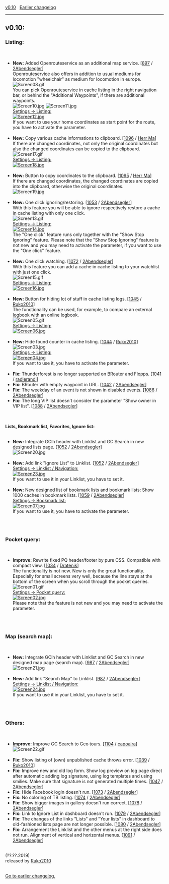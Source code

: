 <a href="#v010" title="GClh II version 0.10 (??.??.2019)">v0.10</a> &nbsp;
<a href="changelog_before.md" title="Go to earlier changelog">Earlier changelog</a> &nbsp;

---
## v0.10:

### Listing:
<br>
<ul>
	<li>
		<strong>New:</strong> Added Openrouteservice as an additional map service. [<a href="https://github.com/2Abendsegler/GClh/issues/897" title="Issue 897">897</a> / <a href="https://www.geocaching.com/profile/?u=2Abendsegler" title="Thanks to 2Abendsegler">2Abendsegler</a>]<br>
		Openrouteservice also offers in addition to usual mediums for locomotion "wheelchair" as medium for locomotion in europe.<br>
                <img src="../images/0.10/Screen08.gif" alt="Screen08.gif"></a><br>
		You can pick Openrouteservice in cache listing in the right navigation bar, or behind the "Additional Waypoints", if there are additional waypoints.<br>
                <img src="../images/0.10/Screen10.jpg" alt="Screen10.jpg"></a> 
                <img src="../images/0.10/Screen11.jpg" alt="Screen11.jpg"></a><br>
		<a href="https://www.geocaching.com/my/#GClhShowConfig#a#settings_show_openrouteservice_link" title="Link to your GClh Config">Settings -> Listing:<br>
		<img src="../images/0.10/Screen12.jpg" alt="Screen12.jpg"></a><br>
		If you want to use your home coordinates as start point for the route, you have to activate the parameter.<br><br>
	</li>
	<li>
		<strong>New:</strong> Copy various cache informations to clipboard. [<a href="https://github.com/2Abendsegler/GClh/issues/1096" title="Issue 1096">1096</a> / <a href="https://www.geocaching.com/profile/?u=Herr Ma" title="Thanks to Herr Ma">Herr Ma</a>]<br>
		If there are changed coordinates, not only the original coordinates but also the changed coordinates can be copied to the clipboard.<br>
		<img src="../images/0.10/Screen17.gif" alt="Screen17.gif"><br>
		<a href="https://www.geocaching.com/my/#GClhShowConfig#a#settings_show_copydata_menu" title="Link to your GClh Config">Settings -> Listing:<br> 
		<img src="../images/0.10/Screen18.jpg" alt="Screen18.jpg"></a><br><br>
	</li>
	<li>
		<strong>New:</strong> Button to copy coordinates to the clipboard. [<a href="https://github.com/2Abendsegler/GClh/issues/1095" title="Issue 1095">1095</a> / <a href="https://www.geocaching.com/profile/?u=Herr Ma" title="Thanks to Herr Ma">Herr Ma</a>]<br>
		If there are changed coordinates, the changed coordinates are copied into the clipboard, otherwise the original coordinates.<br>
		<img src="../images/0.10/Screen19.jpg" alt="Screen19.jpg"><br><br>
	</li>
	<li>
		<strong>New:</strong> One click ignoring/restoring. [<a href="https://github.com/2Abendsegler/GClh/issues/1053" title="Issue 1053">1053</a> / <a href="https://www.geocaching.com/profile/?u=2Abendsegler" title="Thanks to 2Abendsegler">2Abendsegler</a>]<br>
		With this feature you will be able to ignore respectively restore a cache in cache listing with only one click.<br>
		<img src="../images/0.10/Screen13.gif" alt="Screen13.gif"></a><br>
		<a href="https://www.geocaching.com/my/#GClhShowConfig#a#settings_use_one_click_ignoring" title="Link to your GClh Config">Settings -> Listing:<br>
		<img src="../images/0.10/Screen14.jpg" alt="Screen14.jpg"></a><br>
	        The "One click" feature runs only together with the "Show Stop Ignoring" feature. Please note that the "Show Stop Ignoring" feature is not new and you may need to activate the parameter, if you want to use the "One click" feature.<br><br>
	</li>
	<li>
		<strong>New:</strong> One click watching. [<a href="https://github.com/2Abendsegler/GClh/issues/1072" title="Issue 1072">1072</a> / <a href="https://www.geocaching.com/profile/?u=2Abendsegler" title="Thanks to 2Abendsegler">2Abendsegler</a>]<br>
		With this feature you can add a cache in cache listing to your watchlist with just one click.<br>
		<img src="../images/0.10/Screen15.gif" alt="Screen15.gif"></a><br>
		<a href="https://www.geocaching.com/my/#GClhShowConfig#a#settings_use_one_click_watching" title="Link to your GClh Config">Settings -> Listing:<br>
		<img src="../images/0.10/Screen16.jpg" alt="Screen16.jpg"></a><br><br>
	</li>
        <li>
		<strong>New:</strong> Button for hiding lot of stuff in cache listing logs. [<a href="https://github.com/2Abendsegler/GClh/issues/1045" title="Issue 1045">1045</a> / <a href="https://www.geocaching.com/profile/?u=Ruko2010" title="Thanks to Ruko2010">Ruko2010</a>]<br>
		The functionality can be used, for example, to compare an external logbook with an online logbook.<br>
		<img src="../images/0.10/Screen05.gif" alt="Screen05.gif"><br>
		<a href="https://www.geocaching.com/my/#GClhShowConfig#a#settings_show_compact_logbook_but" title="Link to your GClh Config">Settings -> Listing:<br>
		<img src="../images/0.10/Screen06.jpg" alt="Screen06.jpg"></a><br><br>
	</li>
	<li>
		<strong>New:</strong> Hide found counter in cache listing. [<a href="https://github.com/2Abendsegler/GClh/issues/1044" title="Issue 1044">1044</a> / <a href="https://www.geocaching.com/profile/?u=Ruko2010" title="Thanks to Ruko2010">Ruko2010</a>]<br>
		<img src="../images/0.10/Screen03.jpg" alt="Screen03.jpg"><br>
		<a href="https://www.geocaching.com/my/#GClhShowConfig#a#settings_hide_found_count" title="Link to your GClh Config">Settings -> Listing:<br>
		<img src="../images/0.10/Screen04.jpg" alt="Screen04.jpg"></a><br>
		If you want to use it, you have to activate the parameter.<br><br>
	</li>
	<li>
		<strong>Fix:</strong> Thunderforest is no longer supported on BRouter and Flopps. [<a href="https://github.com/2Abendsegler/GClh/issues/1041" title="Issue 1041">1041</a> / <a href="https://www.geocaching.com/profile/?u=radlerandi" title="Thanks to radlerandi">radlerandi</a>]<br>
	</li>
	<li>
		<strong>Fix:</strong> BRouter with empty waypoint in URL. [<a href="https://github.com/2Abendsegler/GClh/issues/1042" title="Issue 1042">1042</a> / <a href="https://www.geocaching.com/profile/?u=2Abendsegler" title="Thanks to 2Abendsegler">2Abendsegler</a>]<br>
	</li>
	<li>
		<strong>Fix:</strong> The weekday of an event is not shown in disabled events. [<a href="https://github.com/2Abendsegler/GClh/issues/1086" title="Issue 1086">1086</a> / <a href="https://www.geocaching.com/profile/?u=2Abendsegler" title="Thanks to 2Abendsegler">2Abendsegler</a>]<br>
	</li>
	<li>
		<strong>Fix:</strong> The long VIP list doesn't consider the parameter "Show owner in VIP list". [<a href="https://github.com/2Abendsegler/GClh/issues/1088" title="Issue 1088">1088</a> / <a href="https://www.geocaching.com/profile/?u=2Abendsegler" title="Thanks to 2Abendsegler">2Abendsegler</a>]<br>
	</li>
</ul>
<br><br>
<strong>Lists, Bookmark list, Favorites, Ignore list:</strong><br><br>
<ul>	
	<li>
		<strong>New:</strong> Integrate GClh header with Linklist and GC Search in new designed lists page. [<a href="https://github.com/2Abendsegler/GClh/issues/1052" title="Issue 1052">1052</a> / <a href="https://www.geocaching.com/profile/?u=2Abendsegler" title="Thanks to 2Abendsegler">2Abendsegler</a>]<br>
		<img src="../images/0.10/Screen20.jpg" alt="Screen20.jpg"><br><br>
	</li>
	<li>
		<strong>New:</strong> Add link "Ignore List" to Linklist. [<a href="https://github.com/2Abendsegler/GClh/issues/1052" title="Issue 1052">1052</a> / <a href="https://www.geocaching.com/profile/?u=2Abendsegler" title="Thanks to 2Abendsegler">2Abendsegler</a>]<br>
		<a href="https://www.geocaching.com/my/#GClhShowConfig#a#ll#settings_bookmarks_top_menu_h" title="Link to your GClh Config">Settings -> Linklist / Navigation:<br> 
		<img src="../images/0.10/Screen23.jpg" alt="Screen23.jpg"></a><br>
		If you want to use it in your Linklist, you have to set it.<br><br>
	</li>
	<li>
		<strong>New:</strong> New designed list of bookmark lists and bookmark lists: Show 1000 caches in bookmark lists. [<a href="https://github.com/2Abendsegler/GClh/issues/1059" title="Issue 1059">1059</a> / <a href="https://www.geocaching.com/profile/?u=2Abendsegler" title="Thanks to 2Abendsegler">2Abendsegler</a>]<br>
		<a href="https://www.geocaching.com/my/#GClhShowConfig#a#settings_show_1000_bm_lists" title="Link to your GClh Config">Settings -> Bookmark list:<br> 
		<img src="../images/0.10/Screen07.jpg" alt="Screen07.jpg"></a><br>
		If you want to use it, you have to activate the parameter.<br><br>
	</li>
</ul>
<br>

### Pocket query:
<br>
<ul>	
	<li>
		<strong>Improve:</strong> Rewrite fixed PQ header/footer by pure CSS. Compatible with compact view. [<a href="https://github.com/2Abendsegler/GClh/issues/1034" title="Issue 1034">1034</a> / <a href="https://www.geocaching.com/profile/?u=Dratenik" title="Thanks to Dratenik">Dratenik</a>]<br>
		The functionality is not new. New is only the great functionality. Especially for small screens very well, because the line stays at the bottom of the screen when you scroll through the pocket queries.<br>
		<img src="../images/0.10/Screen01.gif" alt="Screen01.gif"><br>
		<a href="https://www.geocaching.com/my/#GClhShowConfig#a#settings_fixed_pq_header" title="Link to your GClh Config">Settings -> Pocket query:<br>
		<img src="../images/0.10/Screen02.jpg" alt="Screen02.jpg"></a><br>
	        Please note that the feature is not new and you may need to activate the parameter.<br><br>
	</li>
</ul>
<br>

### Map (search map):
<br>
<ul>	
	<li>
		<strong>New:</strong> Integrate GClh header with Linklist and GC Search in new designed map page (search map). [<a href="https://github.com/2Abendsegler/GClh/issues/987" title="Issue 987">987</a> / <a href="https://www.geocaching.com/profile/?u=2Abendsegler" title="Thanks to 2Abendsegler">2Abendsegler</a>]<br>
		<img src="../images/0.10/Screen21.jpg" alt="Screen21.jpg"></a><br><br>
	</li>
	<li>
		<strong>New:</strong> Add link "Search Map" to Linklist. [<a href="https://github.com/2Abendsegler/GClh/issues/987" title="Issue 987">987</a> / <a href="https://www.geocaching.com/profile/?u=2Abendsegler" title="Thanks to 2Abendsegler">2Abendsegler</a>]<br>
		<a href="https://www.geocaching.com/my/#GClhShowConfig#a#ll#settings_bookmarks_top_menu_h" title="Link to your GClh Config">Settings -> Linklist / Navigation:<br> 
		<img src="../images/0.10/Screen24.jpg" alt="Screen24.jpg"></a><br>
		If you want to use it in your Linklist, you have to set it.<br><br>
	</li>
</ul>
<br>

### Others:
<br>
<ul>	
	<li>
		<strong>Improve:</strong> Improve GC Search to Geo tours. [<a href="https://github.com/2Abendsegler/GClh/issues/1104" title="Issue 1104">1104</a> / <a href="https://www.geocaching.com/profile/?u=capoaira" title="Thanks to capoaira">capoaira</a>]<br>
		<img src="../images/0.10/Screen22.gif" alt="Screen22.gif"></a><br><br>
	</li>
	<li>
		<strong>Fix:</strong> Show listing of (own) unpublished cache throws error. [<a href="https://github.com/2Abendsegler/GClh/issues/1039" title="Issue 1039">1039</a> / <a href="https://www.geocaching.com/profile/?u=Ruko2010" title="Thanks to Ruko2010">Ruko2010</a>]<br>
	</li>
	<li>
		<strong>Fix:</strong> Improve new and old log form. Show log preview on log page direct after automatic adding log signature, using log templates and using smilies. Make sure that signature is not generated multiple times. [<a href="https://github.com/2Abendsegler/GClh/issues/1047" title="Issue 1047">1047</a> / <a href="https://www.geocaching.com/profile/?u=2Abendsegler" title="Thanks to 2Abendsegler">2Abendsegler</a>]<br>
	</li>
	<li>
		<strong>Fix:</strong> Hide Facebook login doesn't run. [<a href="https://github.com/2Abendsegler/GClh/issues/1073" title="Issue 1073">1073</a> / <a href="https://www.geocaching.com/profile/?u=2Abendsegler" title="Thanks to 2Abendsegler">2Abendsegler</a>]<br>
	</li>
	<li>
		<strong>Fix:</strong> No coloring of TB listing. [<a href="https://github.com/2Abendsegler/GClh/issues/1074" title="Issue 1074">1074</a> / <a href="https://www.geocaching.com/profile/?u=2Abendsegler" title="Thanks to 2Abendsegler">2Abendsegler</a>]<br>
	</li>
	<li>
		<strong>Fix:</strong> Show bigger images in gallery doesn't run correct. [<a href="https://github.com/2Abendsegler/GClh/issues/1078" title="Issue 1078">1078</a> / <a href="https://www.geocaching.com/profile/?u=2Abendsegler" title="Thanks to 2Abendsegler">2Abendsegler</a>]<br>
	</li>
	<li>
		<strong>Fix:</strong> Link to Ignore List in dashboard doesn't run. [<a href="https://github.com/2Abendsegler/GClh/issues/1079" title="Issue 1079">1079</a> / <a href="https://www.geocaching.com/profile/?u=2Abendsegler" title="Thanks to 2Abendsegler">2Abendsegler</a>]<br>
	</li>
	<li>
		<strong>Fix:</strong> The changes of the links "Lists" and "Your lists" in dashboard to old-fashioned lists page are not longer possible. [<a href="https://github.com/2Abendsegler/GClh/issues/1080" title="Issue 1080">1080</a> / <a href="https://www.geocaching.com/profile/?u=2Abendsegler" title="Thanks to 2Abendsegler">2Abendsegler</a>]<br>
	</li>
	<li>
		<strong>Fix:</strong> Arrangement the Linklist and the other menus at the right side does not run. Alignment of vertical and horizontal menus. [<a href="https://github.com/2Abendsegler/GClh/issues/1091" title="Issue 1091">1091</a> / <a href="https://www.geocaching.com/profile/?u=2Abendsegler" title="Thanks to 2Abendsegler">2Abendsegler</a>]<br>
	</li>
</ul>
<br>
(??.??.2019)<br>
released by <a href="https://www.geocaching.com/profile/?u=Ruko2010">Ruko2010</a><br>
<br>

<a href="changelog_before.md" title="Go to earlier changelog">Go to earlier changelog.</a> &nbsp;
